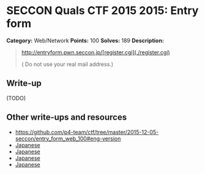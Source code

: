 # SECCON Quals CTF 2015 2015: Entry form

**Category:** Web/Network
**Points:** 100
**Solves:** 189
**Description:**

> <http://entryform.pwn.seccon.jp/[register.cgi](./register.cgi)>
> 
> 
> ( Do not use your real mail address.)


## Write-up

(TODO)

## Other write-ups and resources

* <https://github.com/p4-team/ctf/tree/master/2015-12-05-seccon/entry_form_web_100#eng-version>
* [Japanese](http://miettal.hatenablog.com/entry/2015/12/07/104233)
* [Japanese](http://www.lac.co.jp/blog/category/security/201512072.html)
* [Japanese](http://kanpapa.com/today/2015/12/seccon-ctf-2015-online-write-up.html)
* [Japanese](https://hackmd.io/s/EJ-8K_i4e)
